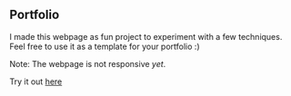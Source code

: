 ## Portfolio

I made this webpage as fun project to experiment with a few techniques.
Feel free to use it as a template for your portfolio :)

Note: The webpage is not responsive *yet*.

Try it out [here](https://ravij.netlify.app)
